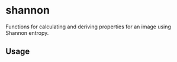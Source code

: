 # shannon

Functions for calculating and deriving properties for an image using Shannon entropy.

## Usage

